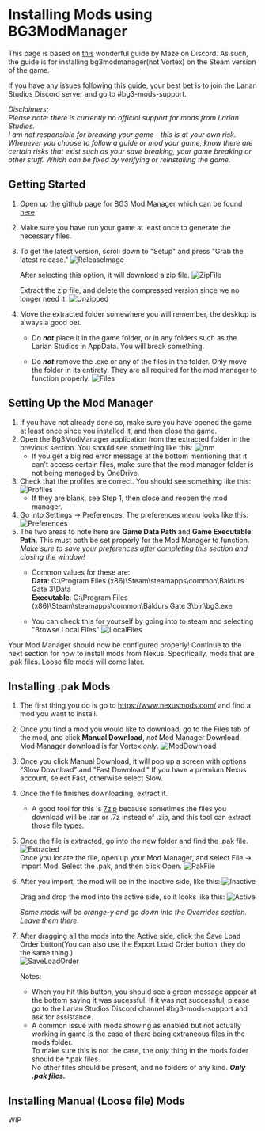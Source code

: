 # Installing Mods using BG3ModManager
This page is based on [this](https://docs.google.com/document/d/16wq-ImbnHuHTO7Kzi7OZysZCJ1F_jVbXrwdxtB3h53Y/edit#heading=h.xk8qvx6nx9az) wonderful guide by Maze on Discord. As such, the guide is for installing bg3modmanager(not Vortex) on the Steam version of the game.

If you have any issues following this guide, your best bet is to join the Larian Studios Discord server and go to #bg3-mods-support.

*Disclaimers:  
Please note: there is currently no official support for mods from Larian Studios.  
I am not responsible for breaking your game - this is at your own risk. Whenever you choose to follow a guide or mod your game, know there are certain risks that exist such as your save breaking, your game breaking or other stuff. Which can be fixed by verifying or reinstalling the game.*

## Getting Started
1. Open up the github page for BG3 Mod Manager which can be found [here](https://github.com/LaughingLeader/BG3ModManager).
2. Make sure you have run your game at least once to generate the necessary files.
3. To get the latest version, scroll down to "Setup" and press "Grab the latest release."
   ![ReleaseImage](../images/release.jpg)
   
   After selecting this option, it will download a zip file.
   ![ZipFile](../images/zipfile.jpg)
   
   Extract the zip file, and delete the compressed version since we no longer need it.
   ![Unzipped](../images/unzipped.jpg)
   
4. Move the extracted folder somewhere you will remember, the desktop is always a good bet.
   * Do ***not*** place it in the game folder, or in any folders such as the Larian Studios in AppData. You will break something.

   * Do ***not*** remove the .exe or any of the files in the folder. Only move the folder in its entirety. They are all required for the mod manager to function properly.
   ![Files](../images/files.jpg)

## Setting Up the Mod Manager

1. If you have not already done so, make sure you have opened the game at least once since you installed it, and then close the game.
2. Open the Bg3ModManager application from the extracted folder in the previous section. You should see something like this: 
   ![mm](../images/mm.jpg)
   * If you get a big red error message at the bottom mentioning that it can't access certain files, make sure that the mod manager folder is not being managed by OneDrive.
3. Check that the profiles are correct. You should see something like this:
   ![Profiles](../images/profiles.jpg)
   * If they are blank, see Step 1, then close and reopen the mod manager.
4. Go into Settings -> Preferences. The preferences menu looks like this:
   ![Preferences](../images/prefs.jpg)
5. The two areas to note here are __Game Data Path__ and __Game Executable Path__. This must both be set properly for the Mod Manager to function.  
*Make sure to save your preferences after completing this section and closing the window!*
   * Common values for these are:  
    **Data**: C:\Program Files (x86)\Steam\steamapps\common\Baldurs Gate 3\Data  
    **Executable**: C:\Program Files (x86)\Steam\steamapps\common\Baldurs Gate 3\bin\bg3.exe  
    
   * You can check this for yourself by going into to steam and selecting "Browse Local Files"
   ![LocalFiles](../images/locatefiles.jpg)

Your Mod Manager should now be configured properly! Continue to the next section for how to install mods from Nexus. Specifically, mods that are .pak files. Loose file mods will come later.

## Installing .pak Mods
1. The first thing you do is go to https://www.nexusmods.com/ and find a mod you want to install. 
2. Once you find a mod you would like to download, go to the Files tab of the mod, and click __Manual Download__, *not* Mod Manager Download. Mod Manager download is for Vortex *only*.
   ![ModDownload](../images/mod.jpg)
3. Once you click Manual Download, it will pop up a screen with options "Slow Download" and "Fast Download." If you have a premium Nexus account, select Fast, otherwise select Slow.
4. Once the file finishes downloading, extract it.
   * A good tool for this is [7zip](https://7-zip.org/) because sometimes the files you download will be .rar or .7z instead of .zip, and this tool can extract those file types.
5. Once the file is extracted, go into the new folder and find the .pak file.
   ![Extracted](../images/extracted.jpg)  
   Once you locate the file, open up your Mod Manager, and select File -> Import Mod. Select the .pak, and then click Open.
   ![PakFile](../images/pakfile.jpg)
6. After you import, the mod will be in the inactive side, like this:
   ![Inactive](../images/inactive.jpg)
   
   Drag and drop the mod into the active side, so it looks like this:
   ![Active](../images/active.jpg)
   
   *Some mods will be orange-y and go down into the Overrides section. Leave them there.*
7. After dragging all the mods into the Active side, click the Save Load Order button(You can also use the Export Load Order button, they do the same thing.)  
   ![SaveLoadOrder](../images/saveloadorder.jpg)
   
   Notes:
   * When you hit this button, you should see a green message appear at the bottom saying it was sucessful. If it was not successful, please go to the Larian Studios Discord channel #bg3-mods-support and ask for assistance.
   * A common issue with mods showing as enabled but not actually working in game is the case of there being extraneous files in the mods folder.  
    To make sure this is not the case, the *only* thing in the mods folder should be *.pak files.  
    No other files should be present, and no folders of any kind. ***Only .pak files.***

## Installing Manual (Loose file) Mods
WIP